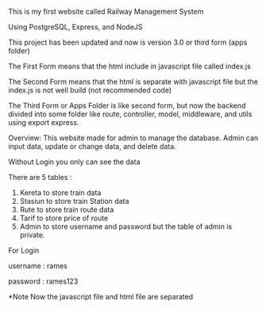 This is my first website called Railway Management System

Using PostgreSQL, Express, and NodeJS

This project has been updated and now is version 3.0 or third form (apps folder)

The First Form means that the html include in javascript file called index.js

The Second Form means that the html is separate with javascript file but the index.js is not well build (not recommended code)

The Third Form or Apps Folder is like second form, but now the backend divided into some folder like route, controller, model, middleware, and utils using export express.

Overview:
This website made for admin to manage the database.
Admin can input data, update or change data, and delete data.

Without Login you only can see the data

There are 5 tables :

1. Kereta to store train data
2. Stasiun to store train Station data
3. Rute to store train route data
4. Tarif to store price of route
5. Admin to store username and password
but the table of admin is private.

For Login

username : rames

password : rames123




*Note Now the javascript file and html file are separated
